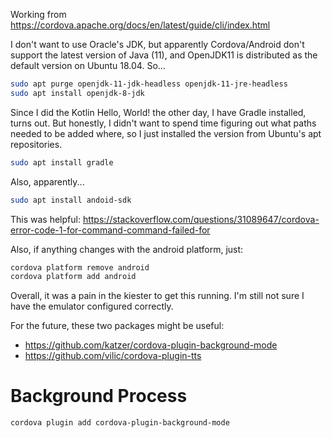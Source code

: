 Working from https://cordova.apache.org/docs/en/latest/guide/cli/index.html

I don't want to use Oracle's JDK, but apparently Cordova/Android don't support
the latest version of Java (11), and OpenJDK11 is distributed as the default
version on Ubuntu 18.04. So...

```bash
sudo apt purge openjdk-11-jdk-headless openjdk-11-jre-headless
sudo apt install openjdk-8-jdk
```

Since I did the Kotlin Hello, World! the other day, I have Gradle installed,
turns out. But honestly, I didn't want to spend time figuring out what paths
needed to be added where, so I just installed the version from Ubuntu's apt
repositories.

```bash
sudo apt install gradle
```

Also, apparently...

```bash
sudo apt install andoid-sdk
```

This was helpful: https://stackoverflow.com/questions/31089647/cordova-error-code-1-for-command-command-failed-for

Also, if anything changes with the android platform, just:

```bash
cordova platform remove android
cordova platform add android
```

Overall, it was a pain in the kiester to get this running. I'm still not sure I
have the emulator configured correctly.

For the future, these two packages might be useful:
* https://github.com/katzer/cordova-plugin-background-mode
* https://github.com/vilic/cordova-plugin-tts


Background Process
==================

```bash
cordova plugin add cordova-plugin-background-mode
```
